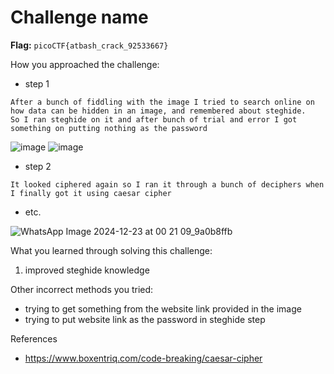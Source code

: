 # Challenge name

**Flag:** `picoCTF{atbash_crack_92533667}`

How you approached the challenge:

- step 1

```
After a bunch of fiddling with the image I tried to search online on how data can be hidden in an image, and remembered about steghide.
So I ran steghide on it and after bunch of trial and error I got something on putting nothing as the password
```
![image](https://github.com/user-attachments/assets/afbd7eaa-e381-46fe-a437-be83dcf28bbd)
![image](https://github.com/user-attachments/assets/cfb7d1cb-a975-4280-a3c5-6be029fc33d7)
- step 2

```
It looked ciphered again so I ran it through a bunch of deciphers when I finally got it using caesar cipher
```

- etc.


![WhatsApp Image 2024-12-23 at 00 21 09_9a0b8ffb](https://github.com/user-attachments/assets/9ccedd84-339c-4673-9e4f-b44dd8ff5713)

What you learned through solving this challenge:

1. improved steghide knowledge

Other incorrect methods you tried:

- trying to get something from the website link provided in the image
- trying to put website link as the password in steghide step

References

- https://www.boxentriq.com/code-breaking/caesar-cipher




